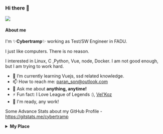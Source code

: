 ### Hi there 👋

<a href="https://hits.seeyoufarm.com"><img src="https://hits.seeyoufarm.com/api/count/incr/badge.svg?url=https%3A%2F%2Fgithub.com%2Fcybertramp&count_bg=%2332C7CF&title_bg=%23555555&icon=linuxfoundation.svg&icon_color=%23FFFFFF&title=%EB%88%84%EA%B0%80%EC%99%94%EB%82%98&edge_flat=false"/></a>

#### About me

I'm ✨<b>Cybertramp</b>✨ working as Test/SW Engineer in FADU.

I just like computers. There is no reason. 

I interested in Linux, C ,Python, Vue, node, Docker. I am not good enough, but I am trying to work hard.

- 🌱 I’m currently learning Vuejs, ssd related knowledge.
- 📫 How to reach me: paran_son@outlook.com
- 💬 Ask me about <b>anything, anytime!</b>
- ⚡ Fun fact: I Love League of Legends :), <u>Vel'Koz</u>
- 👯 I'm ready, any work!

<img alt="" src="https://github-readme-stats.vercel.app/api?username=cybertramp&count_private=true&show_icons=truehow_icons=true&hide_border=true" /> <br>
Some Advance Stats about my GitHub Profile - https://gitstats.me/cybertramp<br> 

<details>	
  <summary><b>My Place</b></summary>
  [![Linkedin Badge](https://img.shields.io/badge/linkedin%20-%230077B5.svg?&style=for-the-badge&logo=linkedin&logoColor=white)](https://www.linkedin.com/in/paran-son)
  
</details>
